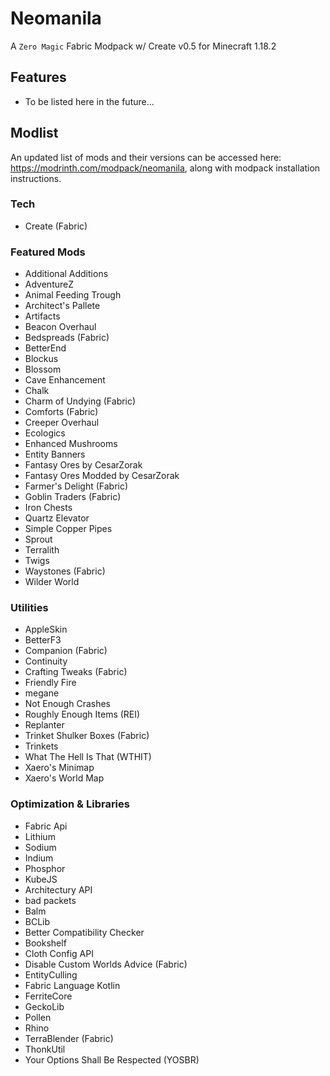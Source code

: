# Neomanila

A `Zero Magic` Fabric Modpack w/ Create v0.5 for Minecraft 1.18.2

## Features
- To be listed here in the future...

## Modlist
An updated list of mods and their versions can be accessed here: https://modrinth.com/modpack/neomanila, along with modpack installation instructions.

### Tech
- Create (Fabric)

### Featured Mods
- Additional Additions
- AdventureZ
- Animal Feeding Trough
- Architect's Pallete
- Artifacts
- Beacon Overhaul
- Bedspreads (Fabric)
- BetterEnd
- Blockus
- Blossom
- Cave Enhancement
- Chalk
- Charm of Undying (Fabric)
- Comforts (Fabric)
- Creeper Overhaul
- Ecologics
- Enhanced Mushrooms
- Entity Banners
- Fantasy Ores by CesarZorak
- Fantasy Ores Modded by CesarZorak
- Farmer's Delight (Fabric)
- Goblin Traders (Fabric)
- Iron Chests
- Quartz Elevator
- Simple Copper Pipes
- Sprout
- Terralith
- Twigs
- Waystones (Fabric)
- Wilder World

### Utilities
- AppleSkin
- BetterF3
- Companion (Fabric)
- Continuity
- Crafting Tweaks (Fabric)
- Friendly Fire
- megane
- Not Enough Crashes
- Roughly Enough Items (REI)
- Replanter
- Trinket Shulker Boxes (Fabric)
- Trinkets
- What The Hell Is That (WTHIT)
- Xaero's Minimap
- Xaero's World Map

### Optimization & Libraries
- Fabric Api
- Lithium
- Sodium
- Indium
- Phosphor
- KubeJS
- Architectury API
- bad packets
- Balm
- BCLib
- Better Compatibility Checker
- Bookshelf
- Cloth Config API
- Disable Custom Worlds Advice (Fabric)
- EntityCulling
- Fabric Language Kotlin
- FerriteCore
- GeckoLib
- Pollen
- Rhino
- TerraBlender (Fabric)
- ThonkUtil
- Your Options Shall Be Respected (YOSBR)
